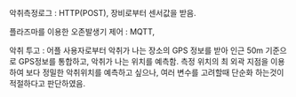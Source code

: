 악취측정로그 : HTTP(POST), 장비로부터 센서값을 받음.

플라즈마를 이용한 오존발생기 제어 : MQTT,

악취 투고 : 어플 사용자로부터 악취가 나는 장소의 GPS 정보를 받아 인근 50m 기준으로 GPS정보를 통합하고, 악취가 나는 위치를 예측함.
측정 위치의 최 외곽 지점을 이용하여 보다 정밀한 악취위치를 예측하고 싶으나, 여러 변수를 고려할때 단순화 하는것이 적절하다고 판단하였음.